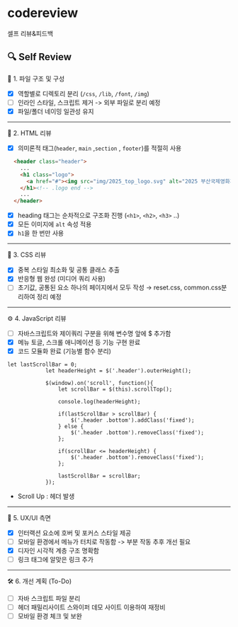 # codereview

셀프 리뷰&피드백

## 🔍 Self Review

📂 1. 파일 구조 및 구성
- [x] 역할별로 디렉토리 분리 (`/css`, `/lib`, `/font`, `/img`)
- [ ] 인라인 스타일, 스크립트 제거 -> 외부 파일로 분리 예정
- [x] 파일/폴더 네이밍 일관성 유지

---

🧱 2. HTML 리뷰
- [x] 의미론적 태그(`header`, `main` ,`section` , `footer`)를 적절히 사용
```html
  <header class="header">
    ...
    <h1 class="logo">
      <a href="#"><img src="img/2025_top_logo.svg" alt="2025 부산국제영화제 로고"></a>
    </h1><!-- .logo end -->
    ...
  </header>
```
- [x] heading 태그는 순차적으로 구조화 진행 (`<h1>`, `<h2>`, `<h3>` ..)
- [x] 모든 이미지에 `alt` 속성 적용
- [x] `h1`을 한 번만 사용

---

🎨 3. CSS 리뷰
- [x] 중복 스타일 최소화 및 공통 클래스 추출
- [x] 반응형 웹 완성 (미디어 쿼리 사용)
- [ ] 초기값, 공통된 요소 하나의 페이지에서 모두 작성 → reset.css, common.css분리하여 정리 예정

---

⚙️ 4. JavaScript 리뷰
- [ ] 자바스크립트와 제이쿼리 구분을 위해 변수명 앞에 $ 추가함
- [x] 메뉴 토글, 스크롤 애니메이션 등 기능 구현 완료
- [x] 코드 모듈화 완료 (기능별 함수 분리)
```
let lastScrollBar = 0;
            let headerHeight = $('.header').outerHeight();

            $(window).on('scroll', function(){
                let scrollBar = $(this).scrollTop();

                console.log(headerHeight);

                if(lastScrollBar > scrollBar) {
                    $('.header .bottom').addClass('fixed');
                } else {
                    $('.header .bottom').removeClass('fixed');
                };

                if(scrollBar <= headerHeight) {
                    $('.header .bottom').removeClass('fixed');
                };

                lastScrollBar = scrollBar;
            });
```
- Scroll Up : 헤더 발생

---

🎯 5. UX/UI 측면
- [x] 인터랙션 요소에 호버 및 포커스 스타일 제공
- [ ] 모바일 환경에서 메뉴가 터치로 작동함 -> 부분 작동 추후 개선 필요
- [x] 디자인 시각적 계층 구조 명확함
- [ ] 링크 태그에 알맞은 링크 추가

--- 

🛠️ 6. 개선 계획 (To-Do)
- [ ] 자바 스크립트 파일 분리
- [ ] 헤더 패밀리사이트 스와이퍼 데모 사이트 이용하여 재정비
- [ ] 모바일 환경 체크 및 보완
